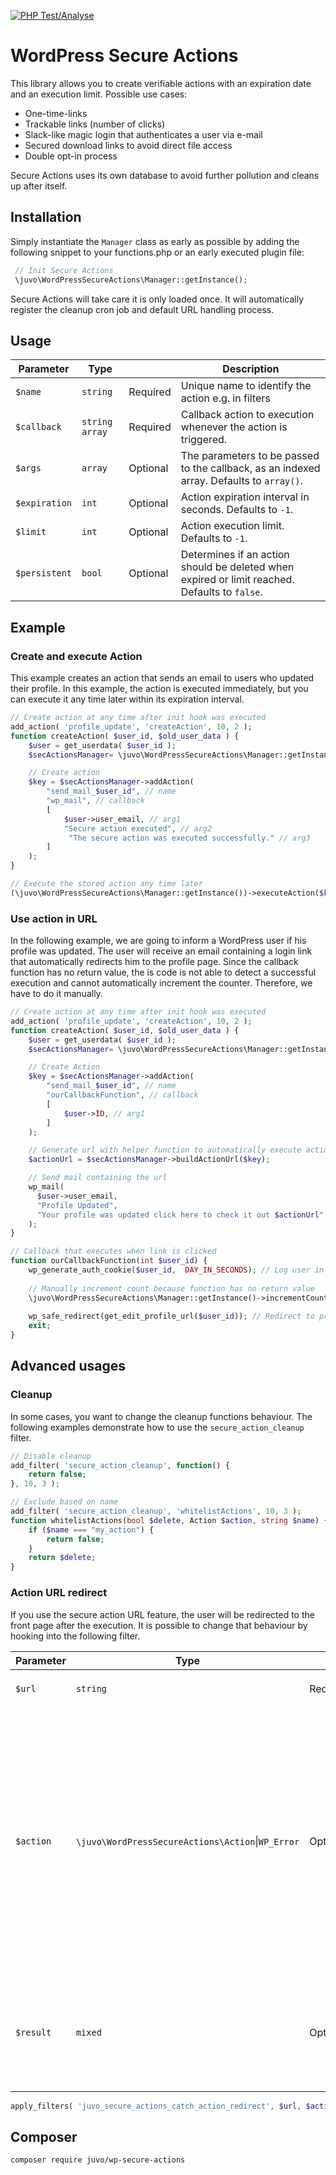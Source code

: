 [![PHP Test/Analyse](https://github.com/JUVOJustin/wp-secure-actions/actions/workflows/php.yml/badge.svg)](https://github.com/JUVOJustin/wp-secure-actions/actions/workflows/php.yml)

# WordPress Secure Actions

This library allows you to create verifiable actions with an expiration date and an execution limit. Possible use cases:

 - One-time-links
 - Trackable links (number of clicks)
 - Slack-like magic login that authenticates a user via e-mail
 - Secured download links to avoid direct file access
 - Double opt-in process

Secure Actions uses its own database to avoid further pollution and cleans up after itself. 

## Installation
Simply instantiate the `Manager` class as early as possible by adding the following snippet to your functions.php or  an early executed plugin file:

```php
 // Init Secure Actions  
 \juvo\WordPressSecureActions\Manager::getInstance();
```
Secure Actions will take care it is only loaded once. It will automatically register the cleanup cron job and default URL handling process.

## Usage

| Parameter | Type | | Description
|---|---|---|---|
| `$name`| `string` | Required | Unique name to identify the action e.g. in filters |
| `$callback`| `string` `array` | Required | Callback action to execution whenever the action is triggered. |
| `$args` | `array` | Optional| The parameters to be passed to the callback, as an indexed array. Defaults to `array()`. |
| `$expiration` | `int` | Optional| Action expiration interval in seconds. Defaults to `-1`. |
| `$limit` | `int` | Optional | Action execution limit. Defaults to `-1`. |
| `$persistent` | `bool` | Optional | Determines if an action should be deleted when expired or limit reached. Defaults to `false`. |


## Example
### Create and execute Action
This example creates an action that sends an email to users who updated their profile. In this example, the action is executed immediately, but you can execute it any time later within its expiration interval.
```php
// Create action at any time after init hook was executed  
add_action( 'profile_update', 'createAction', 10, 2 );  
function createAction( $user_id, $old_user_data ) { 
    $user = get_userdata( $user_id );
    $secActionsManager= \juvo\WordPressSecureActions\Manager::getInstance();

	// Create action
    $key = $secActionsManager->addAction(
        "send_mail_$user_id", // name
        "wp_mail", // callback
        [
            $user->user_email, // arg1
            "Secure action executed", // arg2
             "The secure action was executed successfully." // arg3
        ]
    );      
} 

// Execute the stored action any time later 
(\juvo\WordPressSecureActions\Manager::getInstance())->executeAction($key); 
```
### Use action in URL
In the following example, we are going to inform a WordPress user if his profile was updated. The user will receive an email containing a login link that automatically redirects him to the profile page. Since the callback function has no return value, the is code is not able to detect a successful execution and cannot automatically increment the counter. Therefore, we have to do it manually.
```php
// Create action at any time after init hook was executed  
add_action( 'profile_update', 'createAction', 10, 2 );  
function createAction( $user_id, $old_user_data ) { 
	$user = get_userdata( $user_id );
	$secActionsManager= \juvo\WordPressSecureActions\Manager::getInstance();

	// Create Action
	$key = $secActionsManager->addAction(
		"send_mail_$user_id", // name
		"ourCallbackFunction", // callback
		[
			$user->ID, // arg1
		]
	);

	// Generate url with helper function to automatically execute action 
	$actionUrl = $secActionsManager->buildActionUrl($key);

	// Send mail containing the url
	wp_mail(  
	  $user->user_email,  
	  "Profile Updated",  
	  "Your profile was updated click here to check it out $actionUrl"  
	);
}

// Callback that executes when link is clicked
function ourCallbackFunction(int $user_id) {
	wp_generate_auth_cookie($user_id,  DAY_IN_SECONDS); // Log user in
	
	// Manually increment count because function has no return value
	\juvo\WordPressSecureActions\Manager::getInstance()->incrementCount($action);
	
	wp_safe_redirect(get_edit_profile_url($user_id)); // Redirect to profile page
	exit;
} 
```

## Advanced usages
### Cleanup
In some cases, you want to change the cleanup functions behaviour. The following examples demonstrate how to use the `secure_action_cleanup` filter.
```php
// Disable cleanup
add_filter( 'secure_action_cleanup', function() {
	return false;
}, 10, 3 );

// Exclude based on name
add_filter( 'secure_action_cleanup', 'whitelistActions', 10, 3 );  
function whitelistActions(bool $delete, Action $action, string $name) {  
	if ($name === "my_action") {
		return false;
	}
	return $delete;
} 
```
### Action URL redirect
If you use the secure action URL feature, the user will be redirected to the front page after the execution. It is possible to change that behaviour by hooking into the following filter.

| Parameter | Type | | Description
|---|---|---|---|
| `$url`| `string` | Required | URL to redirect to. Defaults to `get_site_url()` |
| `$action`| `\juvo\WordPressSecureActions\Action`\|`WP_Error` | Optional | Action lookup result from the db. If your action exceeded some limits and is not using the "persistent" flag, this parameter will most likely be an `WP_Error` instance because the deletion workflow is triggered during the action execution. |
| `$result` | `mixed` | Optional| The action´s execution result. Will most likely be an instance of `WP_Error` if the action exceeded some limits.|
```php
apply_filters( 'juvo_secure_actions_catch_action_redirect', $url, $action, $executionResult);
```

## Composer
```sh
composer require juvo/wp-secure-actions
```
